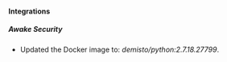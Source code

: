 #### Integrations
##### Awake Security
- Updated the Docker image to: *demisto/python:2.7.18.27799*.

